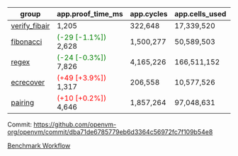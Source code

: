 | group | app.proof_time_ms | app.cycles | app.cells_used | leaf.proof_time_ms | leaf.cycles | leaf.cells_used |
| -- | -- | -- | -- | -- | -- | -- |
| [verify_fibair](https://github.com/openvm-org/openvm/blob/benchmark-results/benchmarks-pr/1726/verify_fibair-dba71de6785779eb6d3364c56972fc7f109b54e8.md) | 1,205 |  322,648 |  17,339,520 |- | - | - |
| [fibonacci](https://github.com/openvm-org/openvm/blob/benchmark-results/benchmarks-pr/1726/fibonacci-dba71de6785779eb6d3364c56972fc7f109b54e8.md) |<span style='color: green'>(-29 [-1.1%])</span> 2,628 |  1,500,277 |  50,589,503 |- | - | - |
| [regex](https://github.com/openvm-org/openvm/blob/benchmark-results/benchmarks-pr/1726/regex-dba71de6785779eb6d3364c56972fc7f109b54e8.md) |<span style='color: green'>(-24 [-0.3%])</span> 7,826 |  4,165,226 |  166,511,152 |- | - | - |
| [ecrecover](https://github.com/openvm-org/openvm/blob/benchmark-results/benchmarks-pr/1726/ecrecover-dba71de6785779eb6d3364c56972fc7f109b54e8.md) |<span style='color: red'>(+49 [+3.9%])</span> 1,317 |  206,558 |  10,577,526 |- | - | - |
| [pairing](https://github.com/openvm-org/openvm/blob/benchmark-results/benchmarks-pr/1726/pairing-dba71de6785779eb6d3364c56972fc7f109b54e8.md) |<span style='color: red'>(+10 [+0.2%])</span> 4,646 |  1,857,264 |  97,048,631 |- | - | - |


Commit: https://github.com/openvm-org/openvm/commit/dba71de6785779eb6d3364c56972fc7f109b54e8

[Benchmark Workflow](https://github.com/openvm-org/openvm/actions/runs/15563317595)

